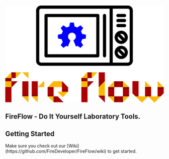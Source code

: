 <p align="center">
    <img alt="Logo" src="https://github.com/FireDeveloper/FireFlow/blob/master/logo.png" width="600">
</p>

## FireFlow - Do It Yourself Laboratory Tools.


<h2><a name="getting-started">Getting Started</a></h2>
Make sure you check out our [Wiki](https://github.com/FireDeveloper/FireFlow/wiki) to get started.
<br/>